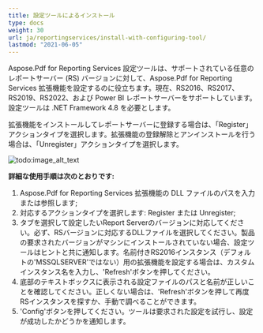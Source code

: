 ```yaml
---
title: 設定ツールによるインストール
type: docs
weight: 30
url: ja/reportingservices/install-with-configuring-tool/
lastmod: "2021-06-05"
---
```


Aspose.Pdf for Reporting Services 設定ツールは、サポートされている任意のレポートサーバー (RS) バージョンに対して、Aspose.Pdf for Reporting Services 拡張機能を設定するのに役立ちます。現在、RS2016、RS2017、RS2019、RS2022、および Power BI レポートサーバーをサポートしています。設定ツールは .NET Framework 4.8 を必要とします。

拡張機能をインストールしてレポートサーバーに登録する場合は、「Register」アクションタイプを選択します。拡張機能の登録解除とアンインストールを行う場合は、「Unregister」アクションタイプを選択します。

![todo:image_alt_text](install-with-configuring-tool_1.png)

**詳細な使用手順は次のとおりです:**

1. Aspose.Pdf for Reporting Services 拡張機能の DLL ファイルのパスを入力または参照します;
1. 対応するアクションタイプを選択します: Register または Unregister;
1. タブを選択して設定したいReport Serverのバージョンに対応してください。必ず、RSバージョンに対応するDLLファイルを選択してください。製品の要求されたバージョンがマシンにインストールされていない場合、設定ツールはヒントと共に通知します。名前付きRS2016インスタンス（デフォルトの'MSSQLSERVER'ではない）用の拡張機能を設定する場合は、カスタムインスタンス名を入力し、'Refresh'ボタンを押してください。
1. 底部のテキストボックスに表示される設定ファイルのパスと名前が正しいことを確認してください。正しくない場合は、'Refresh'ボタンを押して再度RSインスタンスを探すか、手動で調べることができます。
1. 'Config'ボタンを押してください。ツールは要求された設定を試行し、設定が成功したかどうかを通知します。